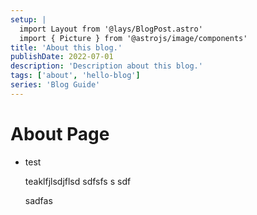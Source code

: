 ```yaml
---
setup: |
  import Layout from '@lays/BlogPost.astro'
  import { Picture } from '@astrojs/image/components'
title: 'About this blog.'
publishDate: 2022-07-01
description: 'Description about this blog.'
tags: ['about', 'hello-blog']
series: 'Blog Guide'
---
```


# About Page

<!-- ![social](/src/assets/social.png)
![social](/src/assets/introducing-astro.jpg) -->

<p>
  <Picture src={import("/src/assets/social.png")} alt="social" widths={[320, 768]} />
</p>
<p>
  <Picture src={import("/src/assets/introducing-astro.jpg")} alt="social" widths={[320, 768]} />
</p>

- test

  teaklfjlsdjflsd
  sdfsfs
  s
  sdf

  sadfas
